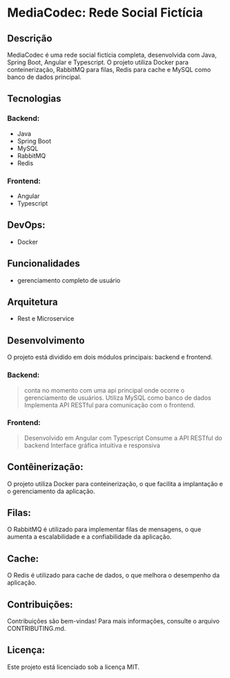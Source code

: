 
# MediaCodec: Rede Social Fictícia

## Descrição
<p>MediaCodec é uma rede social fictícia completa, desenvolvida com Java, Spring Boot, Angular e Typescript. 
  O projeto utiliza Docker para conteinerização, RabbitMQ para filas, Redis para cache e MySQL como banco de dados principal.
</p>

## Tecnologias
### Backend:
- Java
- Spring Boot
- MySQL
- RabbitMQ
- Redis

### Frontend:
- Angular
- Typescript

## DevOps:
- Docker


## Funcionalidades
- gerenciamento completo de usuário
  

## Arquitetura
- Rest e Microservice

## Desenvolvimento

O projeto está dividido em dois módulos principais: backend e frontend.

### Backend:
> conta no momento com uma api principal onde ocorre o gerenciamento de usuários.
Utiliza MySQL como banco de dados
Implementa API RESTful para comunicação com o frontend.


### Frontend:
> Desenvolvido em Angular com Typescript
Consume a API RESTful do backend
Interface gráfica intuitiva e responsiva

## Contêinerização:

O projeto utiliza Docker para conteinerização, o que facilita a implantação e o gerenciamento da aplicação.

## Filas:

O RabbitMQ é utilizado para implementar filas de mensagens, o que aumenta a escalabilidade e a confiabilidade da aplicação.

## Cache:
O Redis é utilizado para cache de dados, o que melhora o desempenho da aplicação.


## Contribuições:

Contribuições são bem-vindas! Para mais informações, consulte o arquivo CONTRIBUTING.md.

## Licença:

Este projeto está licenciado sob a licença MIT.
